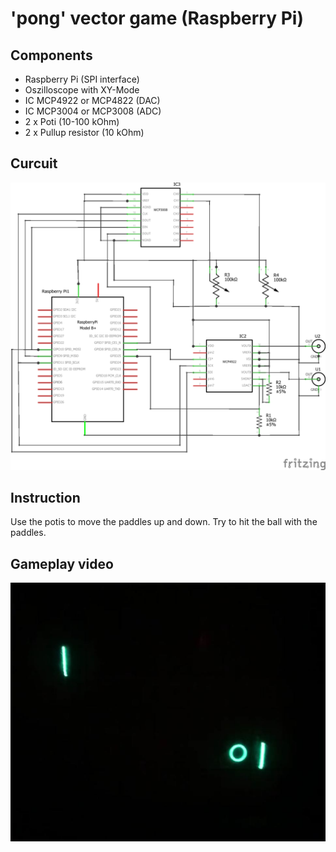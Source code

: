 # 'pong' vector game (Raspberry Pi)

## Components
- Raspberry Pi (SPI interface)
- Oszilloscope with XY-Mode
- IC MCP4922 or MCP4822 (DAC)
- IC MCP3004 or MCP3008 (ADC)
- 2 x Poti (10-100 kOhm)
- 2 x Pullup resistor (10 kOhm)

## Curcuit
![circuit diagram](https://raw.githubusercontent.com/mstroh76/Vector-Pong/master/Vector_Display_Schaltplan.png)

## Instruction
Use the potis to move the paddles up and down. Try to hit the ball with the paddles. 

## Gameplay video
[![Youtube video](https://raw.githubusercontent.com/mstroh76/Vector-Pong/master/Pong.jpg)](https://www.youtube.com/watch?v=a1Rmvid1bpY)
